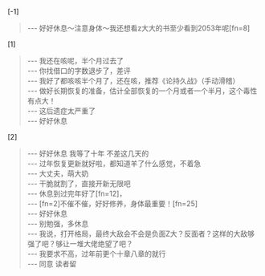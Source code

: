
[-1] 
>--- 好好休息～注意身体～我还想看z大大的书至少看到2053年呢[fn=8]<br>

[1] 
>--- 我还在咳呢，半个月过去了<br>
>--- 你找借口的字数退步了，差评<br>
>--- 我好了都咳咳半个月了，还在咳，推荐《论持久战》（手动滑稽）<br>
>--- 做好长期恢复的准备，估计全部恢复的一个月或者一个半月，这个毒性有点大！<br>
>--- 这后遗症太严重了<br>
>--- 好好休息<br>

[2] 
>--- 好好休息 我等了十年 不差这几天的<br>
>--- 过年恢复更新就好啦，都知道羊了什么感觉，不着急<br>
>--- 大丈夫，萌大奶<br>
>--- 干脆就割了，直接开新无限吧<br>
>--- 休息到过完年好了[fn=12]，<br>
>--- [fn=2]不催不催，好好修养，身体最重要！[fn=25]<br>
>--- 好好休息<br>
>--- 别勉强，多休息<br>
>--- 我说，打开格局，最终大敌会不会是负面Z大？反面者？这样的大敌够强了吧？够让一堆大佬绝望了吧？<br>
>--- 我要求不高，过年前更个十章八章的就行<br>
>--- 同意
读者留<br>
